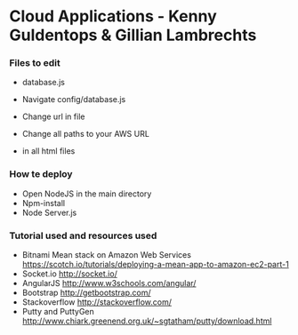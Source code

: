 # Cloud Applications - Kenny Guldentops & Gillian Lambrechts #

### Files to edit ###
 
* database.js
 * Navigate config/database.js
 * Change url in file
 
* Change all paths to your AWS URL
 * in all html files


### How te deploy ###
* Open NodeJS in the main directory
* Npm-install
* Node Server.js




### Tutorial used and resources used ###
* Bitnami Mean stack on Amazon Web Services
https://scotch.io/tutorials/deploying-a-mean-app-to-amazon-ec2-part-1
* Socket.io 
http://socket.io/
* AngularJS
http://www.w3schools.com/angular/
* Bootstrap
http://getbootstrap.com/
* Stackoverflow
http://stackoverflow.com/
* Putty and PuttyGen
http://www.chiark.greenend.org.uk/~sgtatham/putty/download.html
